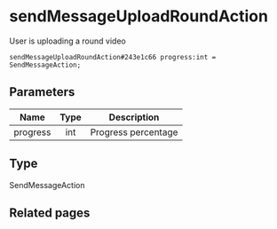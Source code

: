 # sendMessageUploadRoundAction
User is uploading a round video

```
sendMessageUploadRoundAction#243e1c66 progress:int = SendMessageAction;
```

## Parameters
| Name | Type | Description |
| ---- | :----: | ----------- |
| progress | int | Progress percentage |


## Type
SendMessageAction

## Related pages
